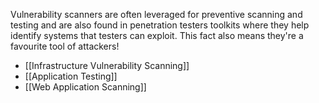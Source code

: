 
Vulnerability scanners are often leveraged for preventive scanning and testing and are also found in penetration testers toolkits where they help identify systems that testers can exploit. This fact also means they're a favourite tool of attackers!

- [[Infrastructure Vulnerability Scanning]]
- [[Application Testing]]
- [[Web Application Scanning]]